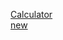 

[Calculator](https://mohraihan.github.io/lcdp/calc.html)<br>
[new](https://mohraihan.github.io/lcdp/me.html)

